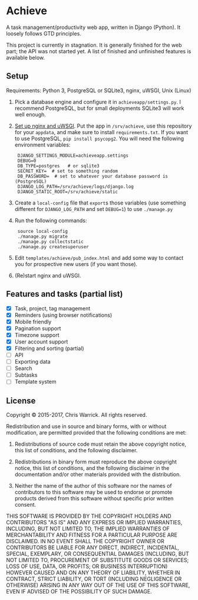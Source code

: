Achieve
=======

A task management/productivity web app, written in Django (Python). It loosely
follows GTD principles.

This project is currently in stagnation. It is generally finished for the web
part; the API was not started yet. A list of finished and unfinished features
is available below.

Setup
-----

Requirements: Python 3, PostgreSQL or SQLite3, nginx, uWSGI, Unix (Linux)

1. Pick a database engine and configure it in `achieveapp/settings.py`. I
   recommend PostgreSQL, but for small deployments SQLite3 will work well
   enough.
2. [Set up nginx and uWSGI][]. Put the app in `/srv/achieve`, use this
   repository for your `appdata`, and make sure to install `requirements.txt`.
   If you want to use PostgreSQL, `pip install psycopg2`.
   You will need the following environment variables:

        DJANGO_SETTINGS_MODULE=achieveapp.settings
        DEBUG=0
        DB_TYPE=postgres   # or sqlite3
        SECRET_KEY=  # set to something random
        DB_PASSWORD=  # set to whatever your database password is (PostgreSQL)
        DJANGO_LOG_PATH=/srv/achieve/logs/django.log
        DJANGO_STATIC_ROOT=/srv/achieve/static

3. Create a `local-config` file that `export`s those variables (use something
   different for `DJANGO_LOG_PATH` and set `DEBUG=1`) to use `./manage.py`
4. Run the following commands:

        source local-config
        ./manage.py migrate
        ./manage.py collectstatic
        ./manage.py createsuperuser
5. Edit `templates/achieve/pub_index.html` and add some way to contact you for
   prospective new users (if you want those).
6. (Re)start nginx and uWSGI.

[Set up nginx and uWSGI]: https://chriswarrick.com/blog/2016/02/10/deploying-python-web-apps-with-nginx-and-uwsgi-emperor/

Features and tasks (partial list)
---------------------------------

 - [X] Task, project, tag management
 - [X] Reminders (using browser notifications)
 - [X] Mobile friendly
 - [X] Pagination support
 - [X] Timezone support
 - [X] User account support
 - [X] Filtering and sorting (partial)
 - [ ] API
 - [ ] Exporting data
 - [ ] Search
 - [ ] Subtasks
 - [ ] Template system

License
-------

Copyright © 2015-2017, Chris Warrick.
All rights reserved.

Redistribution and use in source and binary forms, with or without
modification, are permitted provided that the following conditions are
met:

1. Redistributions of source code must retain the above copyright
   notice, this list of conditions, and the following disclaimer.

2. Redistributions in binary form must reproduce the above copyright
   notice, this list of conditions, and the following disclaimer in the
   documentation and/or other materials provided with the distribution.

3. Neither the name of the author of this software nor the names of
   contributors to this software may be used to endorse or promote
   products derived from this software without specific prior written
   consent.

THIS SOFTWARE IS PROVIDED BY THE COPYRIGHT HOLDERS AND CONTRIBUTORS
"AS IS" AND ANY EXPRESS OR IMPLIED WARRANTIES, INCLUDING, BUT NOT
LIMITED TO, THE IMPLIED WARRANTIES OF MERCHANTABILITY AND FITNESS FOR
A PARTICULAR PURPOSE ARE DISCLAIMED.  IN NO EVENT SHALL THE COPYRIGHT
OWNER OR CONTRIBUTORS BE LIABLE FOR ANY DIRECT, INDIRECT, INCIDENTAL,
SPECIAL, EXEMPLARY, OR CONSEQUENTIAL DAMAGES (INCLUDING, BUT NOT
LIMITED TO, PROCUREMENT OF SUBSTITUTE GOODS OR SERVICES; LOSS OF USE,
DATA, OR PROFITS; OR BUSINESS INTERRUPTION) HOWEVER CAUSED AND ON ANY
THEORY OF LIABILITY, WHETHER IN CONTRACT, STRICT LIABILITY, OR TORT
(INCLUDING NEGLIGENCE OR OTHERWISE) ARISING IN ANY WAY OUT OF THE USE
OF THIS SOFTWARE, EVEN IF ADVISED OF THE POSSIBILITY OF SUCH DAMAGE.
